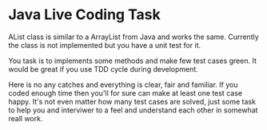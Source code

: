 # Java Live Coding Task

AList class is similar to a ArrayList from Java and works the same.
Currently the class is not implemented but you have a unit test for it.

You task is to implements some methods and make few test cases green.
It would be great if you use TDD cycle during development.

Here is no any catches and everything is clear, fair and familiar.
If you coded enough time then you'll for sure can make at least one test case happy.
It's not even matter how many test cases are solved, just some task to help you and interviwer to a feel and understand each other in somewhat reall work.
